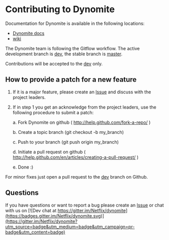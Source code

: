 # Contributing to Dynomite

Documentation for Dynomite is available in the following locations:
- <a href="http://www.dynomitedb.com/docs/" target="_blank">Dynomite docs</a>
- [wiki]( https://github.com/Netflix/dynomite/wiki )

The Dynomite team is following the Gitflow workflow. The active development branch is [dev](https://github.com/Netflix/dynomite/tree/dev), the stable branch is [master](https://github.com/Netflix/dynomite/tree/master).

Contributions will be accepted to the [dev](https://github.com/Netflix/dynomite/tree/dev) only.


## How to provide a patch for a new feature

1. If it is a major feature, please create an [Issue]( https://github.com/Netflix/dynomite/issues ) and discuss with the project leaders. 

2. If in step 1 you get an acknowledge from the project leaders, use the
   following procedure to submit a patch:

    a. Fork Dynomite on github ( http://help.github.com/fork-a-repo/ )

    b. Create a topic branch (git checkout -b my_branch)

    c. Push to your branch (git push origin my_branch)

    d. Initiate a pull request on github ( http://help.github.com/en/articles/creating-a-pull-request/ )

    e. Done :)

For minor fixes just open a pull request to the [dev]( https://github.com/Netflix/dynomite/tree/dev ) branch on Github.

## Questions

If you have questions or want to report a bug please create an [Issue]( https://github.com/Netflix/dynomite/issues ) or chat with us on [![Dev chat at https://gitter.im/Netflix/dynomite](https://badges.gitter.im/Netflix/dynomite.svg)](https://gitter.im/Netflix/dynomite?utm_source=badge&utm_medium=badge&utm_campaign=pr-badge&utm_content=badge)


